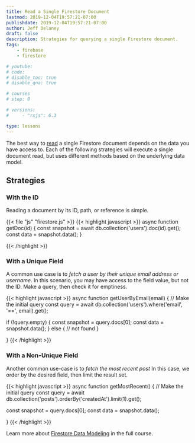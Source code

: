 ```yaml
---
title: Read a Single Firestore Document
lastmod: 2019-12-04T19:57:21-07:00
publishdate: 2019-12-04T19:57:21-07:00
author: Jeff Delaney
draft: false
description: Strategies for querying a single Firestore document. 
tags: 
    - firebase
    - firestore

# youtube: 
# code: 
# disable_toc: true
# disable_qna: true

# courses
# step: 0

# versions: 
#     - "rxjs": 6.3

type: lessons
---
```


The best way to [read](https://firebase.google.com/docs/firestore/query-data/get-data) a single Firestore document depends on the data you have access to. Each of the following strategies will execute a single document read, but uses different methods based on the underlying data model. 


## Strategies

### With the ID

Reading a document by its ID, path, or reference is simple. 

{{< file "js" "firestore.js" >}}
{{< highlight javascript >}}
async function getDoc(id) {
  const snapshot = await db.collection('users').doc(id).get();
  const data = snapshot.data();
}

{{< /highlight >}}

### With a Unique Field

A common use case is to *fetch a user by their unique email address or username*. In this scenario, you may have access to the field value, but not the ID. Make a query, then check it for emptiness. 

{{< highlight javascript >}}
async function getUserByEmail(email) {
  // Make the initial query
  const query = await db.collection('users').where('email', '==', email).get();

   if (!query.empty) {
    const snapshot = query.docs[0];
    const data = snapshot.data();
  } else {
    // not found
  }

}
{{< /highlight >}}

### With a Non-Unique Field

Another common use-case is to *fetch the most recent post* In this case, we order by the desired field, then limit the result set. 

{{< highlight javascript >}}
async function getMostRecent() {
  // Make the initial query
  const query = await db.collection('posts').orderBy('createdAt').limit(1).get();

  const snapshot = query.docs[0];
  const data = snapshot.data();

}
{{< /highlight >}}

Learn more about [Firestore Data Modeling](/courses/firestore-data-modeling/) in the full course. 
